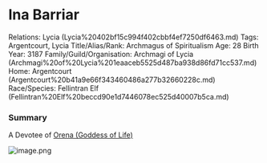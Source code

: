 # Ina Barriar

Relations: Lycia (Lycia%20402bf15c994f402cbbf4ef7250df6463.md) 
Tags: Argentcourt, Lycia
Title/Alias/Rank: Archmagus of Spiritualism
Age: 28
Birth Year: 3187
Family/Guild/Organisation: Archmagi of Lycia (Archmagi%20of%20Lycia%201eaaceb5525d487ba938d86fd71cc537.md) 
Home: Argentcourt (Argentcourt%20b41a9e66f343460486a277b32660228c.md) 
Race/Species: Fellintran Elf (Fellintran%20Elf%20beccd90e1d7446078ec525d40007b5ca.md)

### Summary

A Devotee of [Orena (Goddess of Life)](Orena%20(Goddess%20of%20Life)%20d7616042c4a141108b9983a9fb538984.md) 

![image.png](image%20145.png)